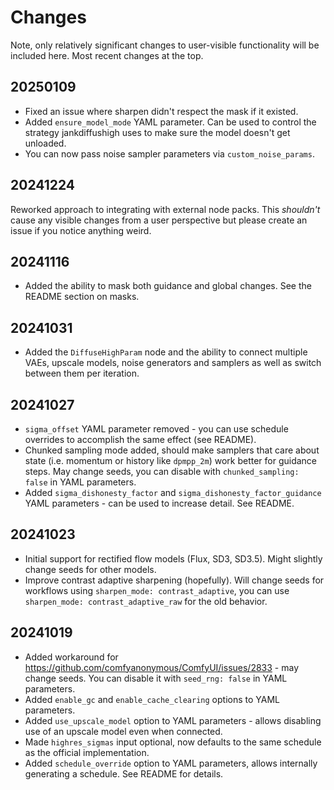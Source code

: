# Changes

Note, only relatively significant changes to user-visible functionality will be included here. Most recent changes at the top.

## 20250109

* Fixed an issue where sharpen didn't respect the mask if it existed.
* Added `ensure_model_mode` YAML parameter. Can be used to control the strategy jankdiffushigh uses to make sure the model doesn't get unloaded.
* You can now pass noise sampler parameters via `custom_noise_params`.

## 20241224

Reworked approach to integrating with external node packs. This _shouldn't_ cause any visible changes from a user perspective but please create an issue if you notice anything weird.

## 20241116

* Added the ability to mask both guidance and global changes. See the README section on masks.

## 20241031

* Added the `DiffuseHighParam` node and the ability to connect multiple VAEs, upscale models, noise generators and samplers as well as switch between them per iteration.

## 20241027

* `sigma_offset` YAML parameter removed - you can use schedule overrides to accomplish the same effect (see README).
* Chunked sampling mode added, should make samplers that care about state (i.e. momentum or history like `dpmpp_2m`) work better for guidance steps. May change seeds, you can disable with `chunked_sampling: false` in YAML parameters.
* Added `sigma_dishonesty_factor` and `sigma_dishonesty_factor_guidance` YAML parameters - can be used to increase detail. See README.

## 20241023

* Initial support for rectified flow models (Flux, SD3, SD3.5). Might slightly change seeds for other models.
* Improve contrast adaptive sharpening (hopefully). Will change seeds for workflows using `sharpen_mode: contrast_adaptive`, you can use `sharpen_mode: contrast_adaptive_raw` for the old behavior.

## 20241019

* Added workaround for https://github.com/comfyanonymous/ComfyUI/issues/2833 - may change seeds. You can disable it with `seed_rng: false` in YAML parameters.
* Added `enable_gc` and `enable_cache_clearing` options to YAML parameters.
* Added `use_upscale_model` option to YAML parameters - allows disabling use of an upscale model even when connected.
* Made `highres_sigmas` input optional, now defaults to the same schedule as the official implementation.
* Added `schedule_override` option to YAML parameters, allows internally generating a schedule. See README for details.
